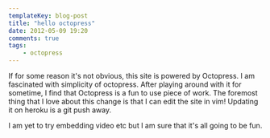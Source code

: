 ```yaml
---
templateKey: blog-post
title: "hello octopress"
date: 2012-05-09 19:20
comments: true
tags: 
    - octopress
---
```

If for some reason it's not obvious, this site is powered by Octopress. I  am 
fascinated with simplicity of octopress. After playing around with it for sometime,
I find that Octopress is a fun to use piece of work. The foremost thing <!-- more -->
that I love about this change is that I can edit the site in vim! Updating it on
heroku is a git push away.

I am yet to try embedding video etc but I am sure that it's all going to be fun.
